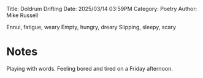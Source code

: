 Title: Doldrum Drifting
Date: 2025/03/14 03:59PM
Category: Poetry
Author: Mike Russell

Ennui, fatigue, weary
Empty, hungry, dreary
Slipping, sleepy, scary

# Notes

Playing with words. Feeling bored and tired on a Friday afternoon.
